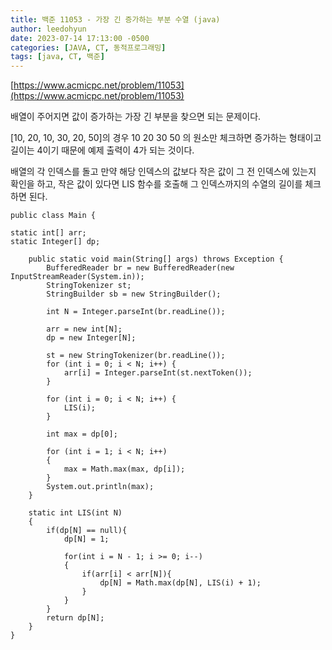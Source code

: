 ```yaml
---
title: 백준 11053 - 가장 긴 증가하는 부분 수열 (java)
author: leedohyun
date: 2023-07-14 17:13:00 -0500
categories: [JAVA, CT, 동적프로그래밍]
tags: [java, CT, 백준]
---
```


[https://www.acmicpc.net/problem/11053](https://www.acmicpc.net/problem/11053)

배열이 주어지면 값이 증가하는 가장 긴 부분을 찾으면 되는 문제이다.

[10, 20, 10, 30, 20, 50]의 경우 10 20 30 50 의 원소만 체크하면 증가하는 형태이고 길이는 4이기 때문에 예제 출력이 4가 되는 것이다.

배열의 각 인덱스를 돌고 만약 해당 인덱스의 값보다 작은 값이 그 전 인덱스에 있는지 확인을 하고, 작은 값이 있다면 LIS 함수를 호출해 그 인덱스까지의 수열의 길이를 체크하면 된다.
```
public class Main {  
  
static int[] arr;  
static Integer[] dp;  
  
	public static void main(String[] args) throws Exception {  
		BufferedReader br = new BufferedReader(new InputStreamReader(System.in));  
		StringTokenizer st;  
		StringBuilder sb = new StringBuilder();  
  
		int N = Integer.parseInt(br.readLine());  
  
		arr = new int[N];  
		dp = new Integer[N];  
  
		st = new StringTokenizer(br.readLine());  
		for (int i = 0; i < N; i++) {  
			arr[i] = Integer.parseInt(st.nextToken());  
		}		  
  
		for (int i = 0; i < N; i++) {  
			LIS(i);  
		}  
  
		int max = dp[0];  
  
		for (int i = 1; i < N; i++)  
		{	  
			max = Math.max(max, dp[i]);  
		}  
		System.out.println(max);  
	}  
  
	static int LIS(int N)  
	{  
		if(dp[N] == null){  
			dp[N] = 1;  
  
			for(int i = N - 1; i >= 0; i--)  
			{  
				if(arr[i] < arr[N]){  
					dp[N] = Math.max(dp[N], LIS(i) + 1);  
				}  
			}  
		}  
		return dp[N];  
	}  
}
```